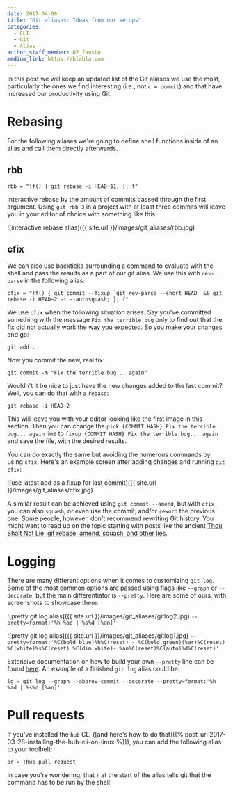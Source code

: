```yaml
---
date: 2017-04-06
title: "Git aliases: Ideas from our setups"
categories:
  - CLI
  - Git
  - Alias
author_staff_member: 02_fausto
medium_link: https://blabla.com
---
```


In this post we will keep an updated list of the Git aliases we use the most, particularly the ones we find interesting (i.e., not `c = commit`) and that have increased our productivity using Git.

# Rebasing

For the following aliases we're going to define shell functions inside of an alias and call them directly afterwards.

## rbb

`rbb = "!f() { git rebase -i HEAD~$1; }; f"`

Interactive rebase by the amount of commits passed through the first argument. Using `git rbb 3` in a project with at least three commits will leave you in your editor of choice with something like this:

![interactive rebase alias]({{ site.url }}/images/git_aliases/rbb.jpg)

## cfix

We can also use backticks surrounding a command to evaluate with the shell and pass the results as a part of our git alias. We use this with `rev-parse` in the following alias:

``cfix = "!f() { git commit --fixup `git rev-parse --short HEAD` && git rebase -i HEAD~2 -i --autosquash; }; f"``

We use `cfix` when the following situation arises. Say you've committed something with the message `Fix the terrible bug` only to find out that the fix did not actually work the way you expected. So you make your changes and go:

`git add .`

Now you commit the new, real fix:

`git commit -m "Fix the terrible bug... again"`

Wouldn't it be nice to just have the new changes added to the last commit? Well, you can do that with a `rebase`:

`git rebase -i HEAD~2`

This will leave you with your editor looking like the first image in this section. Then you can change the `pick {COMMIT HASH} Fix the terrible bug... again` line to `fixup {COMMIT HASH} Fix the terrible bug... again` and save the file, with the desired results.

You can do exactly the same but avoiding the numerous commands by using `cfix`. Here's an example screen after adding changes and running `git cfix`:

![use latest add as a fixup for last commit]({{ site.url }}/images/git_aliases/cfix.jpg)

A similar result can be achieved using `git commit --amend`, but with `cfix` you can also `squash`, or even use the commit, and/or `reword` the previous one. Some people, however, don't recommend rewriting Git history. You might want to read up on the topic starting with posts like the ancient [Thou Shalt Not Lie: git rebase, amend, squash, and other lies](http://paul.stadig.name/2010/12/thou-shalt-not-lie-git-rebase-ammend.html).

# Logging

There are many different options when it comes to customizing `git log`. Some of the most common options are passed using flags like `--graph` or `--decorate`, but the main differentiator is `--pretty`. Here are some of ours, with screenshots to showcase them:

![pretty git log alias]({{ site.url }}/images/git_aliases/gitlog2.jpg)
`--pretty=format:'%h %ad | %s%d [%an]'`

![pretty git log alias]({{ site.url }}/images/git_aliases/gitlog1.jpg)
`--pretty=format:'%C(bold blue)%h%C(reset) - %C(bold green)(%ar)%C(reset) %C(white)%s%C(reset) %C(dim white)- %an%C(reset)%C(auto)%d%C(reset)'`

Extensive documentation on how to build your own `--pretty` line can be found [here](https://git-scm.com/docs/pretty-formats). An example of a finished `git log` alias could be:

`lg = git log --graph --abbrev-commit --decorate --pretty=format:'%h %ad | %s%d [%an]'`

# Pull requests

If you've installed the `hub` CLI ([and here's how to do that]({% post_url 2017-03-28-installing-the-hub-cli-on-linux %})), you can add the following alias to your toolbelt:

`pr = !hub pull-request`

In case you're wondering, that `!` at the start of the alias tells git that the command has to be run by the shell.
